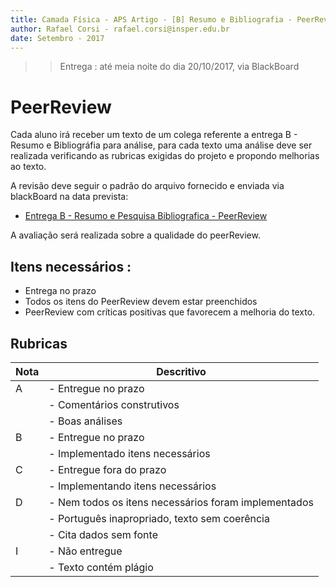 ```yaml
---
title: Camada Física - APS Artigo - [B] Resumo e Bibliografia - PeerReview
author: Rafael Corsi - rafael.corsi@insper.edu.br
date: Setembro - 2017
---
```


>> Entrega : até meia noite do dia 20/10/2017, via BlackBoard

# PeerReview 

Cada aluno irá receber um texto de um colega referente a entrega B - Resumo e Bibliográfia para análise, para cada texto uma análise deve ser realizada verificando as rubricas exigidas do projeto e propondo melhorias ao texto.

A revisão deve seguir o padrão do arquivo fornecido e enviada via blackBoard na data prevista:

- [Entrega B - Resumo e Pesquisa Bibliografica - PeerReview](https://github.com/Insper/Camada-Fisica-Computacao/raw/master/3-Projetos/B-Resumo%20e%20Bibliografia%20-%20PeerReview/Entrega%20B%20-%20Resumo%20e%20Pesquisa%20Bibliografica%20-%20PeerReview.docx)

A avaliação será realizada sobre a qualidade do peerReview.

## Itens necessários :

 - Entrega no prazo
 - Todos os itens do PeerReview devem estar preenchidos
 - PeerReview com críticas positivas que favorecem a melhoria do texto.

## Rubricas

| Nota | Descritivo                                           |
|------|------------------------------------------------------|
| A    | - Entregue no prazo                                  |
|      | - Comentários construtivos                           |
|      | - Boas análises                                      |
| B    | - Entregue no prazo                                  |
|      | - Implementado itens necessários                     |
| C    | - Entregue fora do prazo                             |
|      | - Implementando itens necessários                    |
| D    | - Nem todos os itens necessários foram implementados |
|      | - Português inapropriado, texto sem coerência        |
|      | - Cita dados sem fonte                               |
| I    | - Não entregue                                       |
|      | - Texto contém plágio                                |

